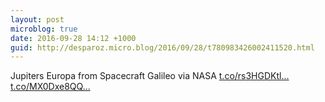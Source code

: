 ```yaml
---
layout: post
microblog: true
date: 2016-09-28 14:12 +1000
guid: http://desparoz.micro.blog/2016/09/28/t780983426002411520.html
---
```

Jupiters Europa from Spacecraft Galileo   via NASA [t.co/rs3HGDKtl...](https://t.co/rs3HGDKtlL) [t.co/MX0Dxe8QQ...](https://t.co/MX0Dxe8QQz)
